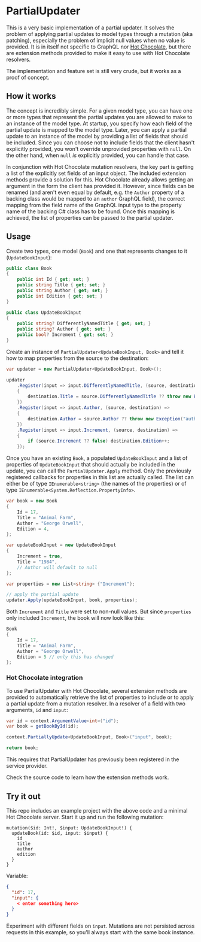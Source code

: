 # PartialUpdater

This is a very basic implementation of a partial updater.
It solves the problem of applying partial updates to model types through a mutation (aka patching), especially the problem of implicit null values when no value is provided.
It is in itself not specific to GraphQL nor [Hot Chocolate](https://github.com/ChilliCream/hotchocolate), but there are extension methods provided to make it easy to use with Hot Chocolate resolvers.

The implementation and feature set is still very crude, but it works as a proof of concept.

## How it works

The concept is incredibly simple. For a given model type, you can have one or more types that represent the partial updates you are allowed to make to an instance of the model type. At startup, you specify how each field of the partial update is mapped to the model type. Later, you can apply a partial update to an instance of the model by providing a list of fields that should be included. Since you can choose not to include fields that the client hasn't explicitly provided, you won't override unprovided properties with `null`. On the other hand, when `null` _is_ explicitly provided, you can handle that case.

In conjunction with Hot Chocolate mutation resolvers, the key part is getting a list of the explicitly set fields of an input object. The included extension methods provide a solution for this. Hot Chocolate already allows getting an argument in the form the client has provided it. However, since fields can be renamed (and aren't even equal by default, e.g. the `Author` property of a backing class would be mapped to an `author` GraphQL field), the correct mapping from the field name of the GraphQL input type to the property name of the backing C# class has to be found. Once this mapping is achieved, the list of properties can be passed to the partial updater.

## Usage

Create two types, one model (`Book`) and one that represents changes to it (`UpdateBookInput`):

```c#
public class Book
{
    public int Id { get; set; }
    public string Title { get; set; }
    public string Author { get; set; }
    public int Edition { get; set; }
}

public class UpdateBookInput
{
    public string? DifferentlyNamedTitle { get; set; }
    public string? Author { get; set; }
    public bool? Increment { get; set; }
}
```

Create an instance of `PartialUpdater<UpdateBookInput, Book>` and tell it how to map properties from the source to the destination:

```c#
var updater = new PartialUpdater<UpdateBookInput, Book>();

updater
    .Register(input => input.DifferentlyNamedTitle, (source, destination) =>
    {
        destination.Title = source.DifferentlyNamedTitle ?? throw new Exception("title may not be null");
    })
    .Register(input => input.Author, (source, destination) =>
    {
        destination.Author = source.Author ?? throw new Exception("author may not be null");
    })
    .Register(input => input.Increment, (source, destination) =>
    {
        if (source.Increment ?? false) destination.Edition++;
    });
```

Once you have an existing `Book`, a populated `UpdateBookInput` and a list of properties of `UpdateBookInput` that should actually be included in the update, you can call the `PartialUpdater.Apply` method. Only the previously registered callbacks for properties in this list are actually called. The list can either be of type `IEnumerable<string>` (the names of the properties) or of type `IEnumerable<System.Reflection.PropertyInfo>`.

```c#
var book = new Book
{
    Id = 17,
    Title = "Animal Farm",
    Author = "George Orwell",
    Edition = 4,
};

var updateBookInput = new UpdateBookInput
{
    Increment = true,
    Title = "1984",
    // Author will default to null
};

var properties = new List<string> {"Increment"};

// apply the partial update
updater.Apply(updateBookInput, book, properties);
```

Both `Increment` and `Title` were set to non-null values. But since `properties` only included `Increment`, the book will now look like this:

```c#
Book
{
    Id = 17,
    Title = "Animal Farm",
    Author = "George Orwell",
    Edition = 5 // only this has changed
};
```

### Hot Chocolate integration

To use PartialUpdater with Hot Chocolate, several extension methods are provided to automatically retrieve the list of properties to include or to apply a partial update from a mutation resolver. In a resolver of a field with two arguments, `id` and `input`:

```c#
var id = context.ArgumentValue<int>("id");
var book = getBookById(id);

context.PartiallyUpdate<UpdateBookInput, Book>("input", book);

return book;
```

This requires that PartialUpdater has previously been registered in the service provider.

Check the source code to learn how the extension methods work.

## Try it out

This repo includes an example project with the above code and a minimal Hot Chocolate server. Start it up and run the following mutation:

```
mutation($id: Int!, $input: UpdateBookInput!) {
  updateBook(id: $id, input: $input) {
    id
    title
    author
    edition
  }
}
```

Variable:

```json
{
  "id": 17,
  "input": {
    < enter something here>
  }
}
```

Experiment with different fields on `input`. Mutations are not persisted across requests in this example, so you'll always start with the same book instance.